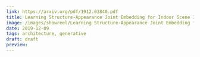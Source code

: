 ```yaml
---
link: https://arxiv.org/pdf/1912.03840.pdf
title: Learning Structure-Appearance Joint Embedding for Indoor Scene Image Synthesis
image: /images/showreel/Learning Structure-Appearance Joint Embedding for Indoor Scene Image Synthesis.jpg
date: 2019-12-09
tags: architecture, generative
draft: draft
preview:
---
```



